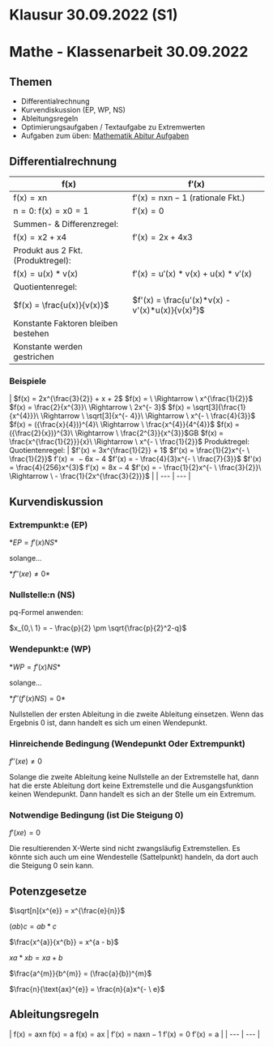 # Klausur 30.09.2022 (S1)

# Mathe - Klassenarbeit 30.09.2022

## Themen

- Differentialrechnung
- Kurvendiskussion (EP, WP, NS)
- Ableitungsregeln
- Optimierungsaufgaben / Textaufgabe zu Extremwerten
- Aufgaben zum üben: [Mathematik Abitur Aufgaben](https://li.hamburg.de/contentblob/9307936/7f53c32bf9cfc6b6e7d1200af232e1cf/data/d-2017-08-10-mathematik-abitur-pruefungsteil-b.pdf)

## Differentialrechnung

| f(x) | f′(x) |
| --- | --- |
| f(x) = xn | f′(x) = nxn − 1 (rationale Fkt.) |
| n = 0: f(x) = x0 = 1 | f′(x) = 0 |
| Summen- & Differenzregel:
f(x) = x2 + x4 | f′(x) = 2x + 4x3 |
| Produkt aus 2 Fkt. (Produktregel):
f(x) = u(x) * v(x) | f′(x) = u′(x) * v(x) + u(x) * v′(x) |
| Quotientenregel:
$f(x) = \frac{u(x)}{v(x)}$ | $f'(x) = \frac{u'(x)*v(x) - v'(x)*u(x)}{v(x)²}$ |
| Konstante Faktoren bleiben bestehen
Konstante werden gestrichen |  |

### Beispiele

| $f(x) = 2x^{\frac{3}{2}} + x + 2$
$f(x) = \  \Rightarrow \ x^{\frac{1}{2}}$
$f(x) = \frac{2}{x^{3}}\  \Rightarrow \ 2x^{- 3}$
$f(x) = \sqrt[3]{\frac{1}{x^{4}}}\  \Rightarrow \ \sqrt[3]{x^{- 4}}\  \Rightarrow \ x^{- \ \frac{4}{3}}$
$f(x) = ({\frac{x}{4})}^{4}\  \Rightarrow \ \frac{x^{4}}{4^{4}}$
$f(x) = ({\frac{2}{x})}^{3}\  \Rightarrow \ \frac{2^{3}}{x^{3}}$GB
$f(x) = \frac{x^{\frac{1}{2}}}{x}\  \Rightarrow \ x^{- \ \frac{1}{2}}$
Produktregel:
Quotientenregel: | $f'(x) = 3x^{\frac{1}{2}} + 1$
$f'(x) = \frac{1}{2}x^{- \ \frac{1}{2}}$
f′(x) =  − 6x − 4
$f'(x) = - \frac{4}{3}x^{- \ \frac{7}{3}}$
$f'(x) = \frac{4}{256}x^{3}$
f′(x) = 8x − 4
$f'(x) = - \frac{1}{2}x^{- \ \frac{3}{2}}\  \Rightarrow \  - \frac{1}{2x^{\frac{3}{2}}}$ |
| --- | --- |

## Kurvendiskussion

### Extrempunkt:e (EP)

$*EP = f′(x)NS*$

solange…

$*f″(xe) ≠ 0*$

### Nullstelle:n (NS)

pq-Formel anwenden:

$x_{0,\ 1} = - \frac{p}{2} \pm \sqrt{\frac{p}{2}^2-q}$

### Wendepunkt:e (WP)

$*WP = f′(x)NS*$

solange…

$*f″(f′(x)NS) = 0*$

Nullstellen der ersten Ableitung in die zweite Ableitung einsetzen. Wenn das Ergebnis 0 ist, dann handelt es sich um einen Wendepunkt.

### Hinreichende Bedingung (Wendepunkt Oder Extrempunkt)

*f*″(*xe*) ≠ 0

Solange die zweite Ableitung keine Nullstelle an der Extremstelle hat, dann hat die erste Ableitung dort keine Extremstelle und die Ausgangsfunktion keinen Wendepunkt. Dann handelt es sich an der Stelle um ein Extremum.

### Notwendige Bedingung (ist Die Steigung 0)

*f*′(*xe*) = 0

Die resultierenden X-Werte sind nicht zwangsläufig Extremstellen. Es könnte sich auch um eine Wendestelle (Sattelpunkt) handeln, da dort auch die Steigung 0 sein kann.

## Potenzgesetze

$\sqrt[n]{x^{e}} = x^{\frac{e}{n}}$

(*ab*)*c* = *ab* * *c*

$\frac{x^{a}}{x^{b}} = x^{a - b}$

*xa* * *xb* = *xa* + *b*

$\frac{a^{m}}{b^{m}} = (\frac{a}{b})^{m}$

$\frac{n}{\text{ax}^{e}} = \frac{n}{a}x^{- \ e}$

## Ableitungsregeln

| f(x) = axn
f(x) = a
f(x) = ax | f′(x) = naxn − 1
f′(x) = 0
f′(x) = a |
| --- | --- |